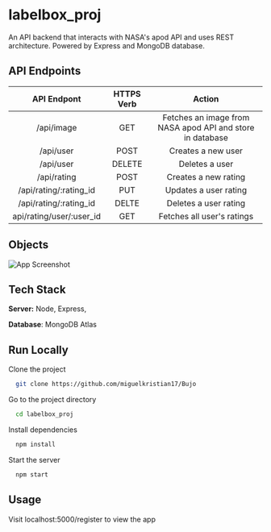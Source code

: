 # labelbox_proj

An API backend that interacts with NASA's apod API and uses REST architecture. Powered by Express and MongoDB database.  

## API Endpoints

|        API Endpont       | HTTPS Verb |                           Action                          |
|:------------------------:|:----------:|:---------------------------------------------------------:|
| /api/image               | GET        | Fetches an image from NASA apod API and store in database |
| /api/user                | POST       | Creates a new user                                        |
| /api/user                | DELETE     | Deletes a user                                            |
| /api/rating              | POST       | Creates a new rating                                      |
| /api/rating/:rating_id   | PUT        | Updates a user rating                                     |
| /api/rating/:rating_id   | DELTE      | Deletes a user rating                                     |
| api/rating/user/:user_id | GET        | Fetches all user's ratings                                |

## Objects

![App Screenshot](/views/models.jpeg?raw=true)

## Tech Stack

**Server:** Node, Express, 

**Database**: MongoDB Atlas


## Run Locally

Clone the project

```bash
  git clone https://github.com/miguelkristian17/Bujo
```

Go to the project directory

```bash
  cd labelbox_proj
```

Install dependencies

```bash
  npm install
```

Start the server

```bash
  npm start
```


## Usage

Visit localhost:5000/register to view the app